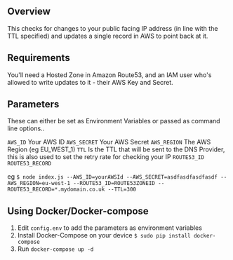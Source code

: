 
## Overview
This checks for changes to your public facing IP address (in line with the TTL specified) and updates a single record in AWS to point back at it.

## Requirements
You'll need a Hosted Zone in Amazon Route53, and an IAM user who's allowed to write updates to it - their AWS Key and Secret.

## Parameters
These can either be set as Environment Variables or passed as command line options..

`AWS_ID` Your AWS ID
`AWS_SECRET` Your AWS Secret
`AWS_REGION` The AWS Region (eg EU_WEST_1)
`TTL` Is the TTL that will be sent to the DNS Provider, this is also used to set the retry rate for checking your IP
`ROUTE53_ID` 
`ROUTE53_RECORD`

eg ```$ node index.js --AWS_ID=yourAWSId --AWS_SECRET=asdfasdfasdfasdf --AWS_REGION=eu-west-1 --ROUTE53_ID=ROUTE53ZONEID --ROUTE53_RECORD=*.mydomain.co.uk --TTL=300 ```

## Using Docker/Docker-compose
1. Edit `config.env` to add the parameters as environment variables
2. Install Docker-Compose on your device ```$ sudo pip install docker-compose```
3. Run ```docker-compose up -d```
